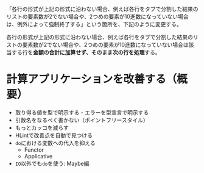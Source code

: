 「各行の形式が上記の形式に沿わない場合、例えば各行をタブで分割した結果のリストの要素数が2でない場合や、2つめの要素が10進数になっていない場合は、例外によって強制終了する」という箇所を、下記のように変更する。

各行の形式が上記の形式に沿わない場合、例えば各行をタブで分割した結果のリストの要素数が2でない場合や、2つめの要素が10進数になっていない場合は該当する行を**金額の合計に加算せず、そのまま次の行を処理**する。

# 計算アプリケーションを改善する（概要）

- 取り得る値を型で明示する・エラーを型宣言で明示する
- 引数名をなるべく書かない（ポイントフリースタイル）
- もっとカッコを減らす
- HLintで改善点を自動で見つける
- `do`における変数への代入を抑える
    - Functor
    - Applicative
- `IO`以外でも`do`を使う: Maybe編
